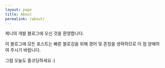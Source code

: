 ```yaml
---
layout: page
title: About
permalink: /about/
---
```


제니의 개발 블로그에 오신 것을 환영합니다.

이 블로그에 모든 포스트는 빠른 블로깅을 위해 경어 및 존칭을 생략하므로 이 점 양해하여 주시기 바랍니다.

그럼 오늘도 즐코딩하세요 :)

